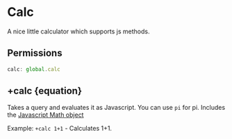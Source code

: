 # Calc
A nice little calculator which supports js methods.
## Permissions
```js
calc: global.calc
``` 
## +calc {equation}
Takes a query and evaluates it as Javascript. You can use `pi` for pi. Includes the [Javascript Math object](https://developer.mozilla.org/en-US/docs/Web/JavaScript/Reference/Global_Objects/Math "Javascript Math object")

Example: `+calc 1+1` - Calculates 1+1.